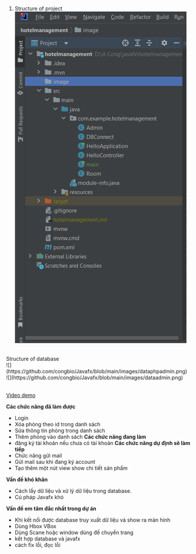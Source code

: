 1. Structure of project<br>
![](https://github.com/congbio/Javafx/blob/main/images/folderstructure.png)
<br>
Structure of database <br>
![](https://github.com/congbio/Javafx/blob/main/images/dataphpadmin.png)
<br>
![](https://github.com/congbio/Javafx/blob/main/images/dataadmin.png)
<br><br>

[Video demo <br>](https://www.youtube.com/watch?v=A8-Jg_W_nsQ)


**Các chức năng đã làm được**

- Login
- Xóa phòng theo id trong danh sách
- Sửa thông tin phòng trong danh sách
- Thêm phòng vào danh sách
**Các chức năng đang làm**
- đăng ký tài khoản nếu chưa có tài khoản
**Các chức năng dự định sẽ làm tiếp**
- Chức năng gửi mail
- Gửi mail sau  khi đang ký account
- Tạo thêm một nút view show chi tiết sản phẩm

**Vấn đề khó khăn**
- Cách lấy dữ liệu và xử lý dữ liệu trong database.
- Cú pháp Javafx khó

**Vấn đề em tâm đắc nhất trong dự án**

- Khi kết nối được database truy xuất dữ liệu và show ra màn hình
- Dùng Hbox VBox
- Dùng Scane hoặc window dùng để chuyển trang
- kết hợp database và javafx
- cách fix lỗi, đọc lỗi

